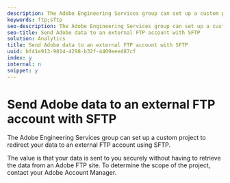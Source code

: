 ```yaml
---
description: The Adobe Engineering Services group can set up a custom project to redirect your data to an external FTP account using SFTP.
keywords: ftp;sftp
seo-description: The Adobe Engineering Services group can set up a custom project to redirect your data to an external FTP account using SFTP.
seo-title: Send Adobe data to an external FTP account with SFTP
solution: Analytics
title: Send Adobe data to an external FTP account with SFTP
uuid: bf41e913-9814-4298-b32f-4409eeed87cf
index: y
internal: n
snippet: y
---
```


# Send Adobe data to an external FTP account with SFTP

The Adobe Engineering Services group can set up a custom project to redirect your data to an external FTP account using SFTP.

The value is that your data is sent to you securely without having to retrieve the data from an Adobe FTP site. To determine the scope of the project, contact your Adobe Account Manager. 
